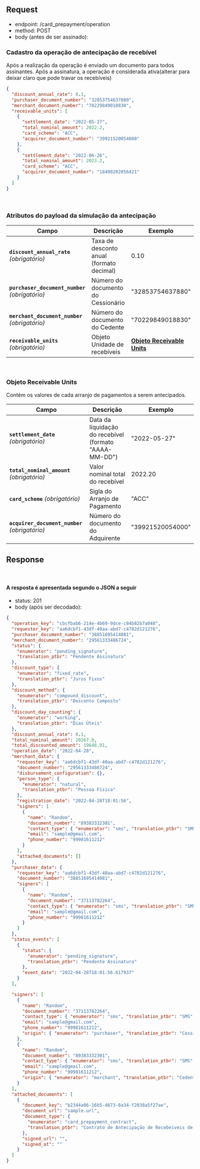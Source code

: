 ## Request

- endpoint: /card_prepayment/operation
- method: POST
- body (antes de ser assinado):

### Cadastro da operação de antecipação de recebível

Após a realização da operação é enviado um documento para todos assinantes.
Após a assinatura, a operação é considerada ativa(alterar para deixar claro que pode travar os recebíveis)

```json
{
  "discount_annual_rate": 0.1,
  "purchaser_document_number": "32853754637880",
  "merchant_document_number": "70229849018830",
  "receivable_units": [
    {
      "settlement_date": "2022-05-27",
      "total_nominal_amount": 2022.2,
      "card_scheme": "ACC",
      "acquirer_document_number": "39921520054000"
    },
    {
      "settlement_date": "2022-06-26",
      "total_nominal_amount": 2023.2,
      "card_scheme": "ACC",
      "acquirer_document_number": "18490202056421"
    }
  ]
}
```

<br>

### Atributos do payload da simulação da antecipação

| Campo                                           | Descrição                                | Exemplo                                                 |
| ----------------------------------------------- | ---------------------------------------- | ------------------------------------------------------- |
| **`discount_annual_rate`** _(obrigatório)_      | Taxa de desconto anual (formato decimal) | 0.10                                                    |
| **`purchaser_document_number`** _(obrigatório)_ | Número do documento do Cessionário       | "32853754637880"                                        |
| **`merchant_document_number`** _(obrigatório)_  | Número do documento do Cedente           | "70229849018830"                                        |
| **`receivable_units`** _(obrigatório)_          | Objeto Unidade de recebíveis             | **[Objeto Receivable Units](#objeto-receivable-units)** |

<br>

### Objeto Receivable Units <a name=objeto-receivable-units></a>

Contém os valores de cada arranjo de pagamentos a serem antecipados.

| Campo                                          | Descrição                                              | Exemplo          |
| ---------------------------------------------- | ------------------------------------------------------ | ---------------- |
| **`settlement_date`** _(obrigatório)_          | Data da líquidação do recebível (formato "AAAA-MM-DD") | "2022-05-27"     |
| **`total_nominal_amount`** _(obrigatório)_     | Valor nominal total do recebível                       | 2022.20          |
| **`card_scheme`** _(obrigatório)_              | Sigla do Arranjo de Pagamento                          | "ACC"            |
| **`acquirer_document_number`** _(obrigatório)_ | Número do documento do Adquirente                      | "39921520054000" |

## Response

<br>

#### A resposta é apresentada segundo o JSON a seguir

- status: 201
- body (após ser decodado):

```json
{
  "operation_key": "cbcfbab6-214e-4b69-9dce-c84b82b7a048",
  "requester_key": "aa6dcbf1-43df-40aa-abd7-c4782d121276",
  "purchaser_document_number": "38851695414081",
  "merchant_document_number": "29561333486724",
  "status": {
    "enumerator": "pending_signature",
    "translation_ptbr": "Pendente Assinatura"
  },
  "discount_type": {
    "enumerator": "fixed_rate",
    "translation_ptbr": "Juros Fixos"
  },
  "discount_method": {
    "enumerator": "compound_discount",
    "translation_ptbr": "Desconto Composto"
  },
  "discount_day_counting": {
    "enumerator": "working",
    "translation_ptbr": "Dias Úteis"
  },
  "discount_annual_rate": 0.1,
  "total_nominal_amount": 20267.0,
  "total_discounted_amount": 19648.91,
  "operation_date": "2022-04-28",
  "merchant_data": {
    "requester_key": "aa6dcbf1-43df-40aa-abd7-c4782d121276",
    "document_number": "29561333486724",
    "disbursement_configuration": {},
    "person_type": {
      "enumerator": "natural",
      "translation_ptbr": "Pessoa Física"
    },
    "registration_date": "2022-04-28T18:01:56",
    "signers": [
      {
        "name": "Random",
        "document_number": "89383332301",
        "contact_type": { "enumerator": "sms", "translation_ptbr": "SMS" },
        "email": "sample@gmail.com",
        "phone_number": "99981611212"
      }
    ],
    "attached_documents": []
  },
  "purchaser_data": {
    "requester_key": "aa6dcbf1-43df-40aa-abd7-c4782d121276",
    "document_number": "38851695414081",
    "signers": [
      {
        "name": "Random",
        "document_number": "37113782264",
        "contact_type": { "enumerator": "sms", "translation_ptbr": "SMS" },
        "email": "sample@gmail.com",
        "phone_number": "99981611212"
      }
    ]
  },
  "status_events": [
    {
      "status": {
        "enumerator": "pending_signature",
        "translation_ptbr": "Pendente Assinatura"
      },
      "event_date": "2022-04-28T18:01:56.617937"
    }
  ],

  "signers": [
    {
      "name": "Random",
      "document_number": "37113782264",
      "contact_type": { "enumerator": "sms", "translation_ptbr": "SMS" },
      "email": "sample@gmail.com",
      "phone_number": "99981611212",
      "origin": { "enumerator": "purchaser", "translation_ptbr": "Cessionário" }
    },
    {
      "name": "Random",
      "document_number": "89383332301",
      "contact_type": { "enumerator": "sms", "translation_ptbr": "SMS" },
      "email": "sample@gmail.com",
      "phone_number": "99981611212",
      "origin": { "enumerator": "merchant", "translation_ptbr": "Cedente" }
    }
  ],
  "attached_documents": [
    {
      "document_key": "b2344a06-16b5-4673-8a34-f2038a5f27ae",
      "document_url": "sample.url",
      "document_type": {
        "enumerator": "card_prepayment_contract",
        "translation_ptbr": "Contrato de Antecipação de Recebeiveis de Cartão"
      },
      "signed_url": "",
      "signed_at": ""
    }
  ]
}
```


